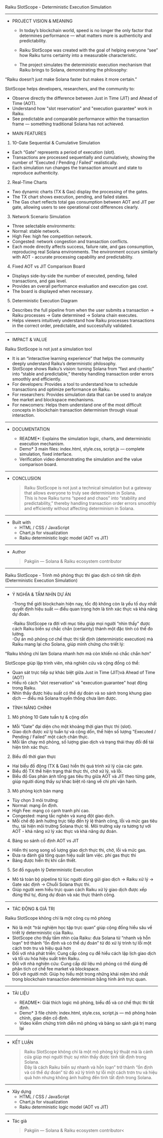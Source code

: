 Raiku SlotScope - Deterministic Execution Simulation

---

* PROJECT VISION & MEANING

  - In today’s blockchain world, speed is no longer the only factor that determines performance — what matters more is authenticity and predictability.  

  - Raiku SlotScope was created with the goal of helping everyone “see” how Raiku turns certainty into a measurable characteristic.  
  - The project simulates the deterministic execution mechanism that Raiku brings to Solana, demonstrating the philosophy:  

 “Raiku doesn’t just make Solana faster but makes it more certain.”  

SlotScope helps developers, researchers, and the community to:  
  - Observe directly the difference between Just in Time (JIT) and Ahead of Time (AOT).  
  - Understand how "slot reservation" and "execution guarantee" work in Raiku.  
  - See predictable and comparable performance within the transaction frame — something traditional Solana has not achieved.  

* MAIN FEATURES

1. 10-Gate Sequential & Cumulative Simulation  
  - Each “Gate” represents a period of execution (slot).  
  - Transactions are processed sequentially and cumulatively, showing the number of "Executed / Pending / Failed" realistically.  
  - Each simulation run changes the transaction amount and state to reproduce authenticity.  

2. Real-Time Charts  
  - Two dynamic charts (TX & Gas) display the processing of the gates.  
  - The TX chart shows execution, pending, and failed states.  
  - The Gas chart reflects total gas consumption between AOT and JIT per gate, allowing users to see operational cost differences clearly.  

3. Network Scenario Simulation  
  - Three selectable environments:  
  - Normal: stable network.  
  - High Fee: high fee competition network.  
  - Congested: network congestion and transaction conflicts.  
  - Each mode directly affects success, failure rate, and gas consumption, reproducing real Solana environments. The environment occurs similarly with AOT - accurate processing capability and predictability.  

4. Fixed AOT vs JIT Comparison Board  
  - Displays side-by-side the number of executed, pending, failed transactions, and gas level.  
  - Provides an overall performance evaluation and execution gas cost.  
  - The board is displayed when necessary.  

5. Deterministic Execution Diagram  
  - Describes the full pipeline from when the user submits a transaction → Raiku processes → Gate determined → Solana chain executes.  
  - Helps viewers intuitively understand how Raiku processes transactions in the correct order, predictable, and successfully validated.  

---

* IMPACT & VALUE

Raiku SlotScope is not just a simulation tool  
  - It is an “interactive learning experience” that helps the community deeply understand Raiku’s deterministic philosophy.  
  - SlotScope shows Raiku’s vision: turning Solana from “fast and chaotic” into “stable and predictable,” thereby handling transaction order errors smoothly and efficiently.  
  - For developers: Provides a tool to understand how to schedule transactions and optimize performance on Raiku.  
  - For researchers: Provides simulation data that can be used to analyze fee market and blockspace mechanisms.  
  - For newcomers: Helps them understand one of the most difficult concepts in blockchain transaction determinism through visual interaction.  

---

* DOCUMENTATION

  - README*: Explains the simulation logic, charts, and deterministic execution mechanism.  
  - Demo* 3 main files: index.html, style.css, script.js — complete simulation, fixed interface.  
  - Verification video demonstrating the simulation and the value comparison board.  

---

* CONCLUSION

  > Raiku SlotScope is not just a technical simulation but a gateway that allows everyone to truly see determinism in Solana.  
  > This is how Raiku turns “speed and chaos” into “stability and predictability,” thereby handling transaction order errors smoothly and efficiently without affecting determinism in Solana.  

---

* Built with  
  - HTML / CSS / JavaScript  
  - Chart.js for visualization  
  - Raiku deterministic logic model (AOT vs JIT)  

---

* Author  
  > Pakgiin — Solana & Raiku ecosystem contributor  


----------------------------------------------------------


Raiku SlotScope - Trình mô phỏng thực thi giao dịch có tính tất định (Deterministic Execution Simulation)

---

* Ý NGHĨA & TẦM NHÌN DỰ ÁN

  -Trong thế giới blockchain hiện nay, tốc độ không còn là yếu tố duy nhất quyết định hiệu suất — điều quan trọng hơn là tính xác thực và khả năng dự đoán.  

  -Raiku SlotScope ra đời với mục tiêu giúp mọi người “nhìn thấy” được cách Raiku biến sự chắc chắn (certainty) thành một đặc tính có thể đo lường.  
  -Dự án mô phỏng cơ chế thực thi tất định (deterministic execution) mà Raiku mang lại cho Solana, giúp minh chứng cho triết lý:  

 “Raiku không chỉ làm Solana nhanh hơn mà còn khiến nó chắc chắn hơn”  

SlotScope giúp lập trình viên, nhà nghiên cứu và cộng đồng có thể:  
  - Quan sát trực tiếp sự khác biệt giữa Just in Time (JIT)và Ahead of Time (AOT)  
  - Hiểu rõ cách "slot reservation" và "execution guarantee" hoạt động trong Raiku.  
  - Nhìn thấy được hiệu suất có thể dự đoán và so sánh trong khung giao dịch — điều mà Solana truyền thống chưa làm được.  

* TÍNH NĂNG CHÍNH

1. Mô phỏng 10 Gate tuần tự & cộng dồn  
  - Mỗi “Gate” đại diện cho một khoảng thời gian thực thi (slot).  
  - Giao dịch được xử lý tuần tự và cộng dồn, thể hiện số lượng "Executed / Pending / Failed" một cách chân thực.  
  - Mỗi lần chạy mô phỏng, số lượng giao dịch và trạng thái thay đổi để tái hiện tính xác thực.  

2. Biểu đồ thời gian thực  
  - Hai biểu đồ động (TX & Gas) hiển thị quá trình xử lý của các gate.  
  - Biểu đồ TX thể hiện trạng thái thực thi, chờ xử lý, và lỗi.  
  - Biểu đồ Gas phản ánh tổng gas tiêu thụ giữa AOT và JIT theo từng gate, giúp người dùng thấy sự khác biệt rõ ràng về chi phí vận hành.  

3. Mô phỏng kịch bản mạng  
  - Tùy chọn 3 môi trường:  
  - Normal: mạng ổn định.  
  - High Fee: mạng có cạnh tranh phí cao.  
  - Congested: mạng tắc nghẽn và xung đột giao dịch.  
  - Mỗi chế độ ảnh hưởng trực tiếp đến tỷ lệ thành công, lỗi và mức gas tiêu thụ, tái hiện môi trường Solana thực tế. Môi trường xảy ra tương tự với AOT - khả năng xử lý xác thực và khả năng dự đoán.  

4. Bảng so sánh cố định AOT vs JIT  
  - Hiển thị song song số lượng giao dịch thực thi, chờ, lỗi và mức gas.  
  - Đưa ra đánh giá tổng quan hiệu suất làm việc. phí gas thực thi  
  - Bảng được hiển thị khi cần thiết.  

5. Sơ đồ nguyên lý Deterministic Execution  
  - Mô tả toàn bộ pipeline từ lúc người dùng gửi giao dịch → Raiku xử lý → Gate xác định → Chuỗi Solana thực thi.  
  - Giúp người xem hiểu trực quan cách Raiku xử lý giao dịch được xếp đúng thứ tự, đúng dự đoán và xác thực thành công.  

---

* TÁC ĐỘNG & GIÁ TRỊ

Raiku SlotScope không chỉ là một công cụ mô phỏng  
  - Nó là một “trải nghiệm học tập trực quan” giúp cộng đồng hiểu sâu về triết lý deterministic của Raiku.  
  - SlotScope cho thấy tầm nhìn của Raiku: đưa Solana từ “nhanh và hỗn loạn” trở thành “ổn định và có thể dự đoán” từ đó xử lý trình tự lỗi một cách trơn tru và hiệu quả hơn  
  - Đối với nhà phát triển: Cung cấp công cụ để hiểu cách lập lịch giao dịch và tối ưu hóa hiệu suất trên Raiku.  
  - Đối với nhà nghiên cứu: Cung cấp dữ liệu mô phỏng có thể dùng để phân tích cơ chế fee market và blockspace.  
  - Đối với người mới: Giúp họ hiểu một trong những khái niệm khó nhất trong blockchain transaction determinism bằng hình ảnh trực quan.  

---

* TÀI LIỆU

  - README*: Giải thích logic mô phỏng, biểu đồ và cơ chế thực thi tất định.  
  - Demo* 3 file chính: index.html, style.css, script.js — mô phỏng hoàn chỉnh, giao diện cố định.  
  - Video kiểm chứng trình diễn mô phỏng và bảng so sánh giá trị mang lại  

---

* KẾT LUẬN

  > Raiku SlotScope không chỉ là một mô phỏng kỹ thuật mà là cánh cửa giúp mọi người thực sự nhìn thấy được tính tất định trong Solana.  
  > Đây là cách Raiku biến sự nhanh và hỗn loạn” trở thành “ổn định và có thể dự đoán” từ đó xử lý trình tự lỗi một cách trơn tru và hiệu quả hơn nhưng không ảnh hưởng đến tính tất định trong Solana.  

---

* Xây dựng
  - HTML / CSS / JavaScript  
  - Chart.js for visualization  
  - Raiku deterministic logic model (AOT vs JIT)  

---

* Tác giả  
  >Pakgiin — Solana & Raiku ecosystem contributor<
